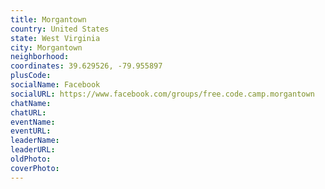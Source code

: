 ```yaml
---
title: Morgantown
country: United States
state: West Virginia
city: Morgantown
neighborhood: 
coordinates: 39.629526, -79.955897
plusCode:
socialName: Facebook
socialURL: https://www.facebook.com/groups/free.code.camp.morgantown
chatName:
chatURL:
eventName:
eventURL:
leaderName:
leaderURL:
oldPhoto: 
coverPhoto:
---
```


